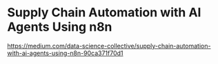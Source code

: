 # Supply Chain Automation with AI Agents Using n8n

https://medium.com/data-science-collective/supply-chain-automation-with-ai-agents-using-n8n-90ca371f70d1
